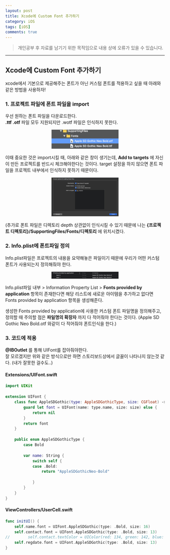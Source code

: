 ```yaml
---
layout: post
title: Xcode에 Custom Font 추가하기
category: iOS
tags: [iOS]
comments: true
---
```


> 개인공부 후 자료를 남기기 위한 목적임으로 내용 상에 오류가 있을 수 있습니다.    

<hr>

## Xcode에 Custom Font 추가하기

xcode에서 기본으로 제공해주는 폰트가 아닌 커스텀 폰트를 적용하고 싶을 때 아래와 같은 방법을 사용하자!


### 1. 프로젝트 파일에 폰트 파일을 import

우선 원하는 폰트 파일을 다운로드한다.<br>
**.ttf .otf** 파일 모두 지원되지만 .wotf 파일은 인식하지 못한다.


<center>
<figure>
<img src="/assets/post-img/iOS/iOS2/55.png" alt="" width="50%">
</figure>
</center>

이때 중요한 것은 import시킬 때, 아래와 같은 창이 생기는데, **Add to targets** 에 자신이 만든 프로젝트를 반드시 체크해야한다는 것이다. target 설정을 하지 않으면 폰트 파일을 프로젝트 내부에서 인식하지 못하기 때문이다.

<center>
<figure>
<img src="/assets/post-img/iOS/iOS2/56.png" alt="" width="50%">
</figure>
</center>

(추가로 폰트 파일은 디렉토리 depth 상관없이 인식시킬 수 있기 때문에 나는  **{프로젝트 디렉토리}/SupportingFiles/Fonts/디렉토리** 에 위치시켰다.


### 2. Info.plist에 폰트파일 정의

Info.plist파일은 프로젝트의 내용을 요약해놓은 파일이기 때문에 우리가 어떤 커스텀 폰트가 사용되는지 정의해줘야 한다.

<center>
<figure>
<img src="/assets/post-img/iOS/iOS2/57.png" alt="" width="50%">
</figure>
</center>

Info.plist파일 내부 > Information Property List > **Fonts provided by application** 항목이 존재한다면 해당 리스트에 새로운 아이템을 추가하고 없다면 Fonts provided by application 항목을 생성해준다.

생성한 Fonts provided by application에 사용한 커스텀 폰트 파일명을 정의해주고, 정의할 때 주의할 점은 **파일명의 확장자** 까지 다 적어줘야 한다는 것이다. (Apple SD Gothic Neo Bold.otf 와같이 다 적어줘야 폰트인식을 한다.)


### 3. 코드에 적용

**@IBOutlet** 를 통해 UIFont를 잡아줘야한다. <br>
잘 모르겠지만 위와 같은 방식으로만 하면 스토리보드상에서 글꼴이 나타나지 않는것 같다. (내가 잘못한 걸수도..)

#### Extensions/UIFont.swift

```swift
import UIKit

extension UIFont {
    class func AppleSDGothic(type: AppleSDGothicType, size: CGFloat) -> UIFont! {
        guard let font = UIFont(name: type.name, size: size) else {
            return nil
        }
        return font
    }

    public enum AppleSDGothicType {
        case Bold

        var name: String {
            switch self {
            case .Bold:
                return "AppleSDGothicNeo-Bold"

            }
        }
    }
}
```

#### ViewControllers/UserCell.swift

```swift
func initUI() {
    self.name.font = UIFont.AppleSDGothic(type: .Bold, size: 16)
    self.contact.font = UIFont.AppleSDGothic(type: .Bold, size: 13)
//        self.contact.textColor = UIColor(red: 134, green: 142, blue: 150, alpha: 0)
    self.regdate.font = UIFont.AppleSDGothic(type: .Bold, size: 13)
}
```
